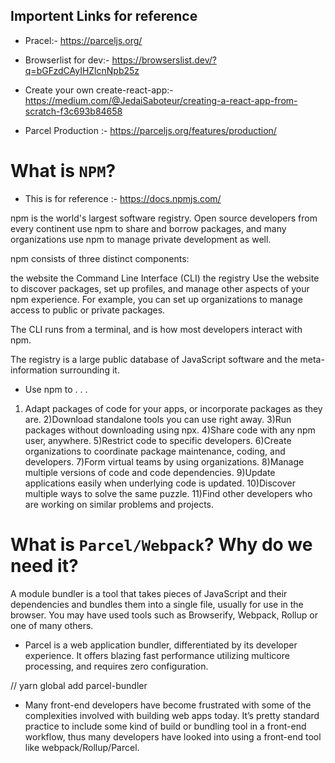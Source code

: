 ## Importent Links for reference 
* Pracel:- https://parceljs.org/
* Browserlist for dev:- https://browserslist.dev/?q=bGFzdCAyIHZlcnNpb25z
* Create your own create-react-app:- https://medium.com/@JedaiSaboteur/creating-a-react-app-from-scratch-f3c693b84658

* Parcel Production :- https://parceljs.org/features/production/



#  What is `NPM`?

* This is for reference :- https://docs.npmjs.com/

npm is the world's largest software registry. Open source developers from every continent use npm to share and borrow packages, and many organizations use npm to manage private development as well.

npm consists of three distinct components:

the website
the Command Line Interface (CLI)
the registry
Use the website to discover packages, set up profiles, and manage other aspects of your npm experience. For example, you can set up organizations to manage access to public or private packages.

The CLI runs from a terminal, and is how most developers interact with npm.

The registry is a large public database of JavaScript software and the meta-information surrounding it.

* Use npm to . . .
1) Adapt packages of code for your apps, or incorporate packages as they are.
2)Download standalone tools you can use right away.
3)Run packages without downloading using npx.
4)Share code with any npm user, anywhere.
5)Restrict code to specific developers.
6)Create organizations to coordinate package maintenance, coding, and developers.
7)Form virtual teams by using organizations.
8)Manage multiple versions of code and code dependencies.
9)Update applications easily when underlying code is updated.
10)Discover multiple ways to solve the same puzzle.
11)Find other developers who are working on similar problems and projects.

# What is `Parcel/Webpack`? Why do we need it?

A module bundler is a tool that takes pieces of JavaScript and their dependencies and bundles them into a single file, usually for use in the browser. You may have used tools such as Browserify, Webpack, Rollup or one of many others.

* Parcel is a web application bundler, differentiated by its developer experience. It offers blazing fast performance utilizing multicore processing, and requires zero configuration.

// yarn global add parcel-bundler

* Many front-end developers have become frustrated with some of the complexities involved with building web apps today. It’s pretty standard practice to include some kind of build or bundling tool in a front-end workflow, thus many developers have looked into using a front-end tool like webpack/Rollup/Parcel.
